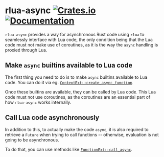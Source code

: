 # rlua-async [![Crates.io](https://img.shields.io/crates/v/rlua-async.svg)](https://crates.io/crates/rlua-async) [![Documentation](https://docs.rs/rlua-async/badge.svg)](https://docs.rs/rlua-async)

`rlua-async` provides a way for asynchronous Rust code using `rlua` to
seamlessly interface with Lua code, the only condition being that the Lua code
must not make use of coroutines, as it is the way the `async` handling is
proxied through Lua.

## Make `async` builtins available to Lua code

The first thing you need to do is to make `async` builtins available to Lua
code. You can do it via eg.
[`ContextExt::create_async_function`](https://docs.rs/rlua-async/latest/rlua_async/trait.ContextExt.html#tymethod.create_async_function).

Once these builtins are available, they can be called by Lua code. This Lua code
must not use coroutines, as the coroutines are an essential part of how
`rlua-async` works internally.

## Call Lua code asynchronously

In addition to this, to actually make the code `async`, it is also required to
retrieve a `Future` when trying to call functions -- otherwise, evaluation is
not going to be asynchronous.

To do that, you can use methods like
[`FunctionExt::call_async`](https://docs.rs/rlua-async/latest/rlua_async/trait.FunctionExt.html#tymethod.call_async).
